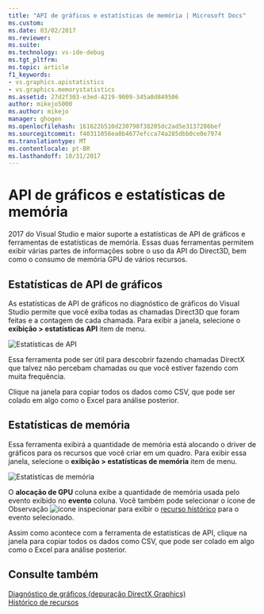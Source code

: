 ```yaml
---
title: "API de gráficos e estatísticas de memória | Microsoft Docs"
ms.custom: 
ms.date: 03/02/2017
ms.reviewer: 
ms.suite: 
ms.technology: vs-ide-debug
ms.tgt_pltfrm: 
ms.topic: article
f1_keywords:
- vs.graphics.apistatistics
- vs.graphics.memorystatistics
ms.assetid: 27d2f303-e3ed-4219-9009-345a0d849506
author: mikejo5000
ms.author: mikejo
manager: ghogen
ms.openlocfilehash: 161622b510d230798f38205dc2ad5e3137286bef
ms.sourcegitcommit: f40311056ea0b4677efcca74a285dbb0ce0e7974
ms.translationtype: MT
ms.contentlocale: pt-BR
ms.lasthandoff: 10/31/2017
---
```

# <a name="graphics-api-and-memory-statistics"></a>API de gráficos e estatísticas de memória
<!-- VERSIONLESS -->
2017 do Visual Studio e maior suporte a estatísticas de API de gráficos e ferramentas de estatísticas de memória.  Essas duas ferramentas permitem exibir várias partes de informações sobre o uso da API do Direct3D, bem como o consumo de memória GPU de vários recursos.

## <a name="graphics-api-statistics"></a>Estatísticas de API de gráficos
As estatísticas de API de gráficos no diagnóstico de gráficos do Visual Studio permite que você exiba todas as chamadas Direct3D que foram feitas e a contagem de cada chamada.  Para exibir a janela, selecione o **exibição > estatísticas API** item de menu.

![Estatísticas de API](media/gfx_diag_api_statistics.png)

Essa ferramenta pode ser útil para descobrir fazendo chamadas DirectX que talvez não percebam chamadas ou que você estiver fazendo com muita frequência.

Clique na janela para copiar todos os dados como CSV, que pode ser colado em algo como o Excel para análise posterior.

## <a name="memory-statistics"></a>Estatísticas de memória
Essa ferramenta exibirá a quantidade de memória está alocando o driver de gráficos para os recursos que você criar em um quadro.  Para exibir essa janela, selecione o **exibição > estatísticas de memória** item de menu.

![Estatísticas de memória](media/gfx_diag_memory_statistics.png)

O **alocação de GPU** coluna exibe a quantidade de memória usada pelo evento exibido no **evento** coluna.  Você também pode selecionar o ícone de Observação ![ícone inspecionar](media/gfx_watch.png) para exibir o [recurso histórico](graphics-event-list.md#resource-history) para o evento selecionado.

Assim como acontece com a ferramenta de estatísticas de API, clique na janela para copiar todos os dados como CSV, que pode ser colado em algo como o Excel para análise posterior.

## <a name="see-also"></a>Consulte também  
[Diagnóstico de gráficos (depuração DirectX Graphics)](visual-studio-graphics-diagnostics.md)   
[Histórico de recursos](graphics-event-list.md#resource-history)
<!-- /VERSIONLESS -->